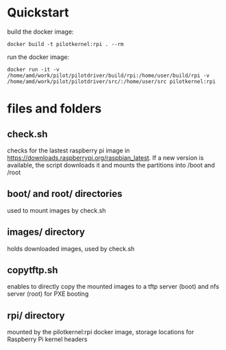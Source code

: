 # Quickstart

build the docker image:
```
docker build -t pilotkernel:rpi . --rm
```

run the docker image:
```
docker run -it -v /home/amd/work/pilot/pilotdriver/build/rpi:/home/user/build/rpi -v /home/amd/work/pilot/pilotdriver/src/:/home/user/src pilotkernel:rpi
```

# files and folders

## check.sh
checks for the lastest raspberry pi image in https://downloads.raspberrypi.org/raspbian_latest. If a new version is available, the script downloads it and mounts the partitions into /boot and /root

## boot/ and root/ directories
used to mount images by check.sh

## images/ directory
holds downloaded images, used by check.sh

## copytftp.sh
enables to directly copy the mounted images to a tftp server (boot) and nfs server (root) for PXE booting

## rpi/ directory
mounted by the pilotkernel:rpi docker image, storage locations for Raspberry Pi kernel headers


